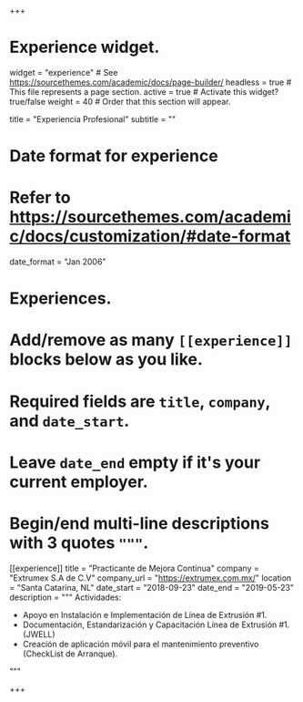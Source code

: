 +++
# Experience widget.
widget = "experience"  # See https://sourcethemes.com/academic/docs/page-builder/
headless = true  # This file represents a page section.
active = true  # Activate this widget? true/false
weight = 40  # Order that this section will appear.

title = "Experiencia Profesional"
subtitle = ""

# Date format for experience
#   Refer to https://sourcethemes.com/academic/docs/customization/#date-format
date_format = "Jan 2006"

# Experiences.
#   Add/remove as many `[[experience]]` blocks below as you like.
#   Required fields are `title`, `company`, and `date_start`.
#   Leave `date_end` empty if it's your current employer.
#   Begin/end multi-line descriptions with 3 quotes `"""`.
[[experience]]
  title = "Practicante de Mejora Contínua"
  company = "Extrumex S.A de C.V"
  company_url = "https://extrumex.com.mx/"
  location = "Santa Catarina, NL"
  date_start = "2018-09-23"
  date_end = "2019-05-23"
  description = """
  Actividades:
  
  * Apoyo en Instalación e Implementación de Línea de Extrusión #1.
  * Documentación, Estandarización y Capacitación Línea de Extrusión #1. (JWELL)
  * Creación de aplicación móvil para el mantenimiento preventivo (CheckList de Arranque).
  
  """

+++
